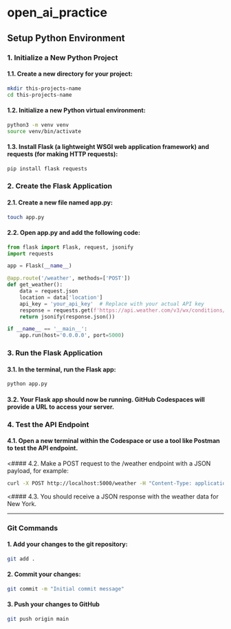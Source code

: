 # open_ai_practice
## Setup Python Environment
### 1. Initialize a New Python Project

#### 1.1. Create a new directory for your project:
```sh
mkdir this-projects-name
cd this-projects-name
```

#### 1.2. Initialize a new Python virtual environment:
```sh
python3 -m venv venv
source venv/bin/activate
```

#### 1.3. Install Flask (a lightweight WSGI web application framework) and requests (for making HTTP requests):
```sh
pip install flask requests
```

### 2. Create the Flask Application
#### 2.1. Create a new file named app.py:

```sh
touch app.py
```

#### 2.2. Open app.py and add the following code:

```python
from flask import Flask, request, jsonify
import requests

app = Flask(__name__)

@app.route('/weather', methods=['POST'])
def get_weather():
    data = request.json
    location = data['location']
    api_key = 'your_api_key'  # Replace with your actual API key
    response = requests.get(f'https://api.weather.com/v3/wx/conditions/current?location={location}&apikey={api_key}')
    return jsonify(response.json())

if __name__ == '__main__':
    app.run(host='0.0.0.0', port=5000)
```

### 3. Run the Flask Application

#### 3.1. In the terminal, run the Flask app:
```sh
python app.py
```
#### 3.2. Your Flask app should now be running. GitHub Codespaces will provide a URL to access your server.


### 4. Test the API Endpoint

#### 4.1. Open a new terminal within the Codespace or use a tool like Postman to test the API endpoint.

<#### 4.2. Make a POST request to the /weather endpoint with a JSON payload, for example:
```sh
curl -X POST http://localhost:5000/weather -H "Content-Type: application/json" -d '{"location": "New York"}'
```

<#### 4.3. You should receive a JSON response with the weather data for New York.



---
### Git Commands
#### 1. Add your changes to the git repository:
```sh
git add .
```

#### 2. Commit your changes:
```sh
git commit -m "Initial commit message"
```

#### 3. Push your changes to GitHub
```sh
git push origin main
```